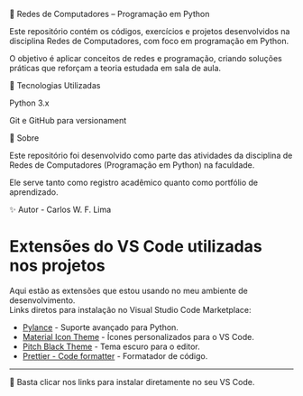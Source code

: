 📡 Redes de Computadores – Programação em Python

Este repositório contém os códigos, exercícios e projetos desenvolvidos na disciplina Redes de Computadores, com foco em programação em Python.

O objetivo é aplicar conceitos de redes e programação, criando soluções práticas que reforçam a teoria estudada em sala de aula.

🚀 Tecnologias Utilizadas

Python 3.x

Git e GitHub para versionament

🏫 Sobre

Este repositório foi desenvolvido como parte das atividades da disciplina de Redes de Computadores (Programação em Python) na faculdade.

Ele serve tanto como registro acadêmico quanto como portfólio de aprendizado.

✨ Autor - Carlos W. F. Lima

# Extensões do VS Code utilizadas nos projetos

Aqui estão as extensões que estou usando no meu ambiente de desenvolvimento.  
Links diretos para instalação no Visual Studio Code Marketplace:

- [Pylance](https://marketplace.visualstudio.com/items?itemName=ms-python.vscode-pylance) - Suporte avançado para Python.
- [Material Icon Theme](https://marketplace.visualstudio.com/items?itemName=PKief.material-icon-theme) - Ícones personalizados para o VS Code.
- [Pitch Black Theme](https://marketplace.visualstudio.com/items?itemName=viktorqvarfordt.vscode-pitch-black-theme) - Tema escuro para o editor.
- [Prettier - Code formatter](https://marketplace.visualstudio.com/items?itemName=esbenp.prettier-vscode) - Formatador de código.

---

📌 Basta clicar nos links para instalar diretamente no seu VS Code.

